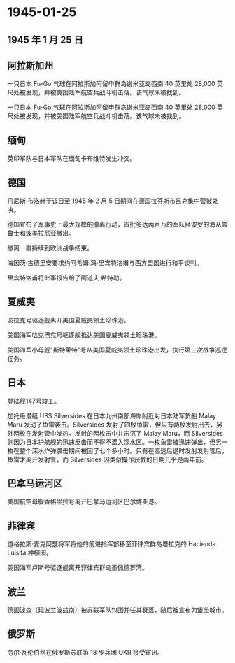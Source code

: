 # 1945-01-25

## 1945 年 1 月 25 日

## 阿拉斯加州

一只日本 Fu-Go 气球在阿拉斯加阿留申群岛谢米亚岛西南 40 英里处 28,000
英尺处被发现，并被美国陆军航空兵战斗机击落。该气球未被找到。

一只日本 Fu-Go 气球在阿拉斯加阿留申群岛谢米亚岛西南 40 英里处 28,000
英尺处被发现，并被美国陆军航空兵战斗机击落。该气球未被找到。

## 缅甸

英印军队与日本军队在缅甸卡布维特发生冲突。

## 德国

丹尼斯·布洛赫于该日至 1945 年 2 月 5
日期间在德国拉芬斯布吕克集中营被处决。

德国宣布了军事史上最大规模的撤离行动，首批多达两百万的军队经波罗的海从普鲁士和波美拉尼亚撤出。

撤离一直持续到欧洲战争结束。

海因茨·古德里安要求约阿希姆·冯·里宾特洛甫与西方盟国进行和平谈判。

里宾特洛甫将此事报告给了阿道夫·希特勒。

## 夏威夷

波拉克号驱逐舰离开美国夏威夷领土珍珠港。

美国海军哈克巴克号驱逐舰抵达美国夏威夷领土珍珠港。

美国海军小母舰"斯特莱特"号从美国夏威夷领土珍珠港出发，执行第三次战争巡逻任务。

## 日本

登陆舰147号竣工。

加托级潜艇 USS Silversides 在日本九州南部海岸附近对日本陆军货船 Malay
Maru 发动了鱼雷袭击。Silversides
发射了四枚鱼雷，但只有两枚发射出去，另外两枚在发射管中发热。发射的两枚击中并击沉了
Malay Maru，而 Silversides
则因为日本护航舰的迅速反击而不得不潜入深水区。一枚鱼雷被迅速弹出，但另一枚在整个深水炸弹袭击期间被困了七个多小时。只有在高速后退时发射发射管后，鱼雷才离开发射管，而
Silversides 因类似操作获救的日期几乎是两年前。

## 巴拿马运河区

美国航空母舰香格里拉号离开巴拿马运河区巴尔博亚港。

## 菲律宾

道格拉斯·麦克阿瑟将军将他的前进指挥部移至菲律宾群岛塔拉克的 Hacienda
Luisita 种植园。

美国海军卢斯号驱逐舰离开菲律宾群岛圣佩德罗湾。

## 波兰

德国波森（现波兰波兹南）被苏联军队包围并任其衰落，随后被宣布为堡垒城市。

## 俄罗斯

劳尔·瓦伦伯格在俄罗斯苏联第 18 步兵团 OKR 接受审讯。

